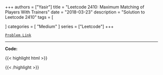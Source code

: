 
+++
authors = ["Yasir"]
title = "Leetcode 2410: Maximum Matching of Players With Trainers"
date = "2018-03-23"
description = "Solution to Leetcode 2410"
tags = [
    
]
categories = [
    "Medium"
]
series = ["Leetcode"]
+++



[`Problem Link`](https://leetcode.com/problems/maximum-matching-of-players-with-trainers/description/)

---

**Code:**

{{< highlight html >}}

{{< /highlight >}}

